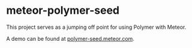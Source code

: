 # meteor-polymer-seed

This project serves as a jumping off point for using Polymer with Meteor.

A demo can be found at [polymer-seed.meteor.com](http://polymer-seed.meteor.com).
